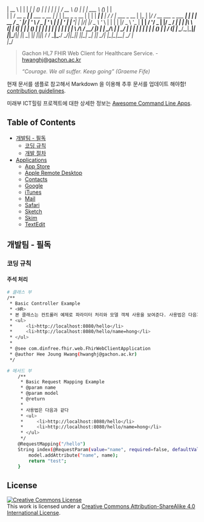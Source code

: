 |  __ \          | |                 |  ___| |   (_)      | |  | |    | |     /  __ \ (_)          | |   | ___ \        (_)         | |  
| |  \/ __ _  ___| |__   ___  _ __   | |_  | |__  _ _ __  | |  | | ___| |__   | /  \/ |_  ___ _ __ | |_  | |_/ / __ ___  _  ___  ___| |_ 
| | __ / _` |/ __| '_ \ / _ \| '_ \  |  _| | '_ \| | '__| | |/\| |/ _ \ '_ \  | |   | | |/ _ \ '_ \| __| |  __/ '__/ _ \| |/ _ \/ __| __|
| |_\ \ (_| | (__| | | | (_) | | | | | |   | | | | | |    \  /\  /  __/ |_) | | \__/\ | |  __/ | | | |_  | |  | | | (_) | |  __/ (__| |_ 
 \____/\__,_|\___|_| |_|\___/|_| |_| \_|   |_| |_|_|_|     \/  \/ \___|_.__/   \____/_|_|\___|_| |_|\__| \_|  |_|  \___/| |\___|\___|\__|
                                                                                                                       _/ |              
                                                                                                                      |__/              
> Gachon HL7 FHIR Web Client for Healthcare Service. - hwanghj@gachon.ac.kr
>
> _“Courage. We all suffer. Keep going” (Graeme Fife)_

현재 문서를 샘플로 참고해서 Markdown 을 이용해 추후 문서를 업데이트 해야함! [contribution guidelines](contributing.md).

미래부 ICT힐링 프로젝트에 대한 상세한 정보는 [Awesome Command Line Apps](https://github.com/herrbischoff/awesome-command-line-apps).

## Table of Contents

- [개발팀 - 필독](#start)
    - [코딩 규칙](#codingconventions)
    - [개발 절차](#devprocess)
- [Applications](#applications)
    - [App Store](#app-store)
    - [Apple Remote Desktop](#apple-remote-desktop)
    - [Contacts](#contacts)
    - [Google](#google)
    - [iTunes](#itunes)
    - [Mail](#mail)
    - [Safari](#safari)
    - [Sketch](#sketch)
    - [Skim](#skim)
    - [TextEdit](#textedit)


## 개발팀 - 필독

### 코딩 규칙

#### 주석 처리
```bash
# 클래스 부
/**
 * Basic Controller Example
 * <HR>
 * 본 클래스는 컨트롤러 예제로 파라미터 처리와 모델 객체 사용을 보여준다. 사용법은 다음과 같다
 * <ul>
 *     <li>http://localhost:8080/hello</li>
 *     <li>http://localhost:8080/hello/name=hong</li>
 * </ul>
 *
 * @see com.dinfree.fhir.web.FhirWebClientApplication
 * @author Hee Joung Hwang(hwanghj@gachon.ac.kr)
 */
```
```bash
# 메서드 부
    /**
     * Basic Request Mapping Example
     * @param name
     * @param model
     * @return
     *
     * 사용법은 다음과 같다
     * <ul>
     *     <li>http://localhost:8080/hello</li>
     *     <li>http://localhost:8080/hello/name=hong</li>
     * </ul>
     */
    @RequestMapping("/hello")
    String index(@RequestParam(value="name", required=false, defaultValue="HITLAB") String name, Model model) {
        model.addAttribute("name", name);
        return "test";
    }
```





## License

<a rel="license" href="https://creativecommons.org/licenses/by-sa/4.0/"><img alt="Creative Commons License" style="border-width:0" src="https://licensebuttons.net/l/by-sa/4.0/88x31.png" /></a><br />This work is licensed under a <a rel="license" href="https://creativecommons.org/licenses/by-sa/4.0/">Creative Commons Attribution-ShareAlike 4.0 International License</a>.
